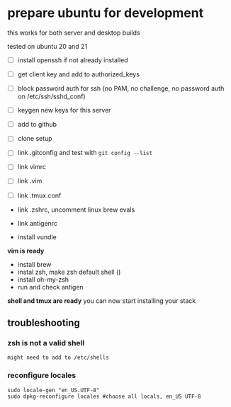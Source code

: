 # prepare ubuntu for development

this works for both server and desktop builds

tested on ubuntu 20 and 21

-[ ] install openssh if not already installed
-[ ] get client key and add to authorized_keys
-[ ] block password auth for ssh (no PAM, no challenge, no password auth on /etc/ssh/sshd_conf)
-[ ] keygen new keys for this server
-[ ] add to github
-[ ] clone setup

-[ ] link .gitconfig and test with `git config --list`
-[ ] link vimrc
-[ ] link .vim
-[ ] link .tmux.conf
- link .zshrc, uncomment linux brew evals
- link antigenrc

- install vundle

**vim is ready**

- install brew
- instal zsh, make zsh default shell ()
- install oh-my-zsh
- run and check antigen

**shell and tmux are ready**
you can now start installing your stack

## troubleshooting
### zsh is not a valid shell
```
might need to add to /etc/shells
```

### reconfigure locales
```
sudo locale-gen "en_US.UTF-8"
sudo dpkg-reconfigure locales #choose all locals, en_US UTF-8
```
